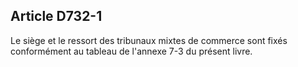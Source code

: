 Article D732-1
----
Le siège et le ressort des tribunaux mixtes de commerce sont fixés conformément
au tableau de l'annexe 7-3 du présent livre.
